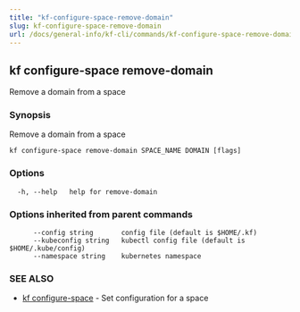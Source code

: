 ```yaml
---
title: "kf-configure-space-remove-domain"
slug: kf-configure-space-remove-domain
url: /docs/general-info/kf-cli/commands/kf-configure-space-remove-domain/
---
```

## kf configure-space remove-domain

Remove a domain from a space

### Synopsis

Remove a domain from a space

```
kf configure-space remove-domain SPACE_NAME DOMAIN [flags]
```

### Options

```
  -h, --help   help for remove-domain
```

### Options inherited from parent commands

```
      --config string       config file (default is $HOME/.kf)
      --kubeconfig string   kubectl config file (default is $HOME/.kube/config)
      --namespace string    kubernetes namespace
```

### SEE ALSO

* [kf configure-space](/docs/general-info/kf-cli/commands/kf-configure-space/)	 - Set configuration for a space

